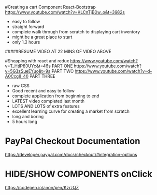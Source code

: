 #Creating a cart Component React-Bootstrap
https://www.youtube.com/watch?v=KLCnTjB0w_o&t=3682s
- easy to follow
- straight forward
- complete walk through from scratch to displaying cart inventory
- might be a great place to start
- only 1.3 hours

#####RESUME VIDEO AT 22 MINS OF VIDEO ABOVE

#Shopping with react and redux
https://www.youtube.com/watch?v=T_HtlP80UYc&t=46s PART ONE
https://www.youtube.com/watch?v=5G3zSueEYuo&t=9s PART TWO
https://www.youtube.com/watch?v=d-A0Ccg8_40 PART THREE

- raw CSS
- Good recent and easy to follow
- complete application from beginning to end
- LATEST video completed last month
- LOTS AND LOTS of extra features
- excellent learning curve for creating a market from scratch
- long and boring
- 5 hours long

# PayPal Checkout Documentation
https://developer.paypal.com/docs/checkout/#integration-options

# HIDE/SHOW COMPONENTS onClick
https://codepen.io/anon/pen/KzrzQZ


